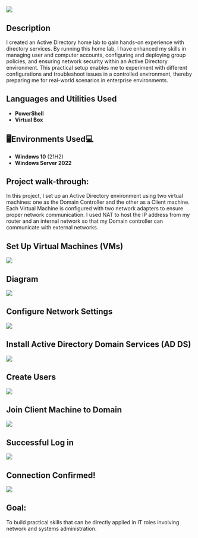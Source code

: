 <h1><img src="images/githubAD.png"</img></h1>

<h2>Description</h2>
I created an Active Directory home lab to gain hands-on experience with directory services. By running this home lab, I have enhanced my skills in managing user and computer accounts, configuring and deploying group policies, and ensuring network security within an Active Directory environment. This practical setup enables me to experiment with different configurations and troubleshoot issues in a controlled environment, thereby preparing me for real-world scenarios in enterprise environments.
<br />


<h2>Languages and Utilities Used</h2>

- <b>PowerShell</b> 
- <b>Virtual Box</b>

<h2>🖥️Environments Used💻 </h2>

- <b>Windows 10</b> (21H2)
- <b>Windows Server 2022</b>

<h2>Project walk-through:</h2>

In this project, I set up an Active Directory environment using two virtual machines: one as the Domain Controller and the other as a Client machine. Each Virtual Machine is configured with two network adapters to ensure proper network communication. I used NAT to host the IP address from my router and an internal network so that my Domain controller can communicate with external networks. 

<p align="center">
<h2>Set Up Virtual Machines (VMs) <br/></h2>
<img src="images/TScombinedVM.JPG"</img>
<h2>Diagram <br/></h2>
<img src="images/VMADgram.jpg"</img>
<h2>Configure Network Settings  <br/></h2>
<img src="images/TSconfignet.JPG"</img>
<h2>Install Active Directory Domain Services (AD DS) <br/></h2>
<img src="images/TSADservermanager.JPG"</img>
<h2>Create Users <br/></h2>
<img src="images/TSadduser.JPG"</img>
<h2>Join Client Machine to Domain  <br/></h2>
<img src="images/TSconnectdomain.JPG"</img>
<h2>Successful Log in <br/></h2>
<img src="images/TSclientloginpparker.JPG"</img>
<h2>Connection Confirmed!  <br/></h2>
<img src="images/tsconfirmpings.JPG"</img>
</p>

<h2>Goal:</h2>
To build practical skills that can be directly applied in IT roles involving network and systems administration.

<!--
 ```diff
- text in red
+ text in green
! text in orange
# text in gray
@@ text in purple (and bold)@@
```
--!>
